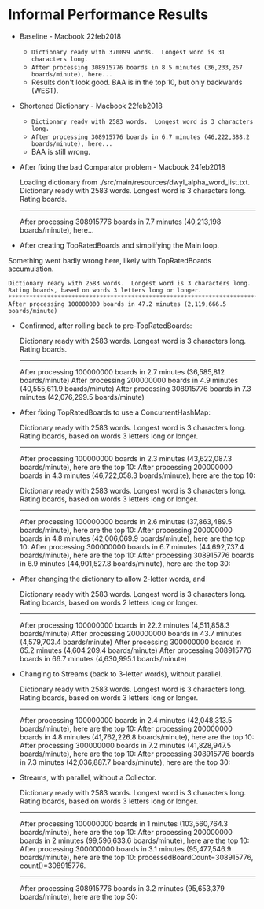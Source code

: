 # Informal Performance Results

- Baseline - Macbook 22feb2018
  - `Dictionary ready with 370099 words.  Longest word is 31 characters long.`
  - `After processing 308915776 boards in 8.5 minutes (36,233,267 boards/minute), here...`
  - Results don't look good.  BAA is in the top 10, but only backwards (WEST).
- Shortened Dictionary - Macbook 22feb2018
  - `Dictionary ready with 2583 words.  Longest word is 3 characters long.`
  - `After processing 308915776 boards in 6.7 minutes (46,222,388.2 boards/minute), here...`
  - BAA is still wrong.
- After fixing the bad Comparator problem - Macbook 24feb2018


    Loading dictionary from ./src/main/resources/dwyl_alpha_word_list.txt.
    Dictionary ready with 2583 words.  Longest word is 3 characters long.
    Rating boards.
    ***************************************************************************************************************************
    After processing 308915776 boards in 7.7 minutes (40,213,198 boards/minute), here...

- After creating TopRatedBoards and simplifying the Main loop.

Something went badly wrong here, likely with TopRatedBoards accumulation.


    Dictionary ready with 2583 words.  Longest word is 3 characters long.
    Rating boards, based on words 3 letters long or longer.
    ***************************************************************************************************************************
    After processing 100000000 boards in 47.2 minutes (2,119,666.5 boards/minute)

- Confirmed, after rolling back to pre-TopRatedBoards:


    Dictionary ready with 2583 words.  Longest word is 3 characters long.
    Rating boards.
    ***************************************************************************************************************************
    After processing 100000000 boards in 2.7 minutes (36,585,812 boards/minute)
    After processing 200000000 boards in 4.9 minutes (40,555,611.9 boards/minute)
    After processing 308915776 boards in 7.3 minutes (42,076,299.5 boards/minute)

- After fixing TopRatedBoards to use a ConcurrentHashMap:


    Dictionary ready with 2583 words.  Longest word is 3 characters long.
    Rating boards, based on words 3 letters long or longer.
    ***************************************************************************************************************************
    After processing 100000000 boards in 2.3 minutes (43,622,087.3 boards/minute), here are the top 10:
    After processing 200000000 boards in 4.3 minutes (46,722,058.3 boards/minute), here are the top 10:
    
    
    Dictionary ready with 2583 words.  Longest word is 3 characters long.
    Rating boards, based on words 3 letters long or longer.
    ***************************************************************************************************************************
    After processing 100000000 boards in 2.6 minutes (37,863,489.5 boards/minute), here are the top 10:
    After processing 200000000 boards in 4.8 minutes (42,006,069.9 boards/minute), here are the top 10:
    After processing 300000000 boards in 6.7 minutes (44,692,737.4 boards/minute), here are the top 10:
    After processing 308915776 boards in 6.9 minutes (44,901,527.8 boards/minute), here are the top 30:

- After changing the dictionary to allow 2-letter words, and 


    Dictionary ready with 2583 words.  Longest word is 3 characters long.
    Rating boards, based on words 2 letters long or longer.
    ***************************************************************************************************************************
    After processing 100000000 boards in 22.2 minutes (4,511,858.3 boards/minute)
    After processing 200000000 boards in 43.7 minutes (4,579,703.4 boards/minute)
    After processing 300000000 boards in 65.2 minutes (4,604,209.4 boards/minute)
    After processing 308915776 boards in 66.7 minutes (4,630,995.1 boards/minute)
    

- Changing to Streams (back to 3-letter words), without parallel.


    Dictionary ready with 2583 words.  Longest word is 3 characters long.
    Rating boards, based on words 3 letters long or longer.
    ***************************************************************************************************************************
    After processing 100000000 boards in 2.4 minutes (42,048,313.5 boards/minute), here are the top 10:
    After processing 200000000 boards in 4.8 minutes (41,762,226.8 boards/minute), here are the top 10:
    After processing 300000000 boards in 7.2 minutes (41,828,947.5 boards/minute), here are the top 10:
    After processing 308915776 boards in 7.3 minutes (42,036,887.7 boards/minute), here are the top 30:
    
- Streams, with parallel, without a Collector.


    Dictionary ready with 2583 words.  Longest word is 3 characters long.
    Rating boards, based on words 3 letters long or longer.
    ***************************************************************************************************************************
    After processing 100000000 boards in 1 minutes (103,560,764.3 boards/minute), here are the top 10:
    After processing 200000000 boards in 2 minutes (99,596,633.6 boards/minute), here are the top 10:
    After processing 300000000 boards in 3.1 minutes (95,477,546.9 boards/minute), here are the top 10:
    processedBoardCount=308915776, count()=308915776.
    ***************************************************************************************************************************
    After processing 308915776 boards in 3.2 minutes (95,653,379 boards/minute), here are the top 30:


